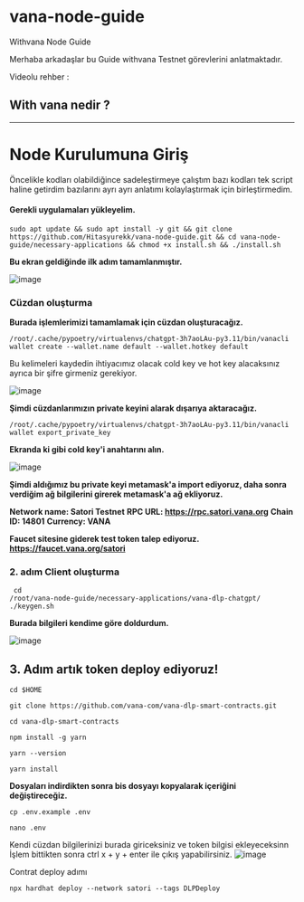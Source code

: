 # vana-node-guide
Withvana Node Guide

Merhaba arkadaşlar bu Guide withvana Testnet görevlerini anlatmaktadır. 

Videolu rehber : 


## With vana nedir ?


------------------------------------------------------------------------------





# Node Kurulumuna Giriş

Öncelikle kodları olabildiğince sadeleştirmeye çalıştım bazı kodları tek script haline getirdim bazılarını ayrı ayrı anlatımı kolaylaştırmak için birleştirmedim.

#### Gerekli uygulamaları yükleyelim.

~~~
sudo apt update && sudo apt install -y git && git clone https://github.com/Hitasyurekk/vana-node-guide.git && cd vana-node-guide/necessary-applications && chmod +x install.sh && ./install.sh
~~~

**Bu ekran geldiğinde ilk adım tamamlanmıştır.**

![image](https://github.com/user-attachments/assets/5167726c-20b7-47be-bb0c-d2875227c395)

### Cüzdan oluşturma

**Burada işlemlerimizi tamamlamak için cüzdan oluşturacağız.**


<code>/root/.cache/pypoetry/virtualenvs/chatgpt-3h7aoLAu-py3.11/bin/vanacli wallet create --wallet.name default --wallet.hotkey default</code>

Bu kelimeleri kaydedin ihtiyacımız olacak cold key ve hot key alacaksınız ayrıca bir şifre girmeniz gerekiyor.

![image](https://github.com/user-attachments/assets/e3170628-8c1d-4ac0-9e1e-77366ec7262e)

**Şimdi cüzdanlarımızın private keyini alarak dışarıya aktaracağız.**

<code>/root/.cache/pypoetry/virtualenvs/chatgpt-3h7aoLAu-py3.11/bin/vanacli wallet export_private_key</code>

**Ekranda ki gibi cold key'i anahtarını alın.**

![image](https://github.com/user-attachments/assets/45f22c1b-bdd8-41c1-935f-a1ca4ef00518)

**Şimdi aldığımız bu private keyi metamask'a import ediyoruz, daha sonra verdiğim ağ bilgilerini girerek metamask'a ağ ekliyoruz.**

**Network name: Satori Testnet**
**RPC URL: https://rpc.satori.vana.org**
**Chain ID: 14801**
**Currency: VANA**

**Faucet sitesine giderek test token talep ediyoruz. https://faucet.vana.org/satori**

### 2. adım Client oluşturma 

<code> cd /root/vana-node-guide/necessary-applications/vana-dlp-chatgpt/
./keygen.sh </code>

**Burada bilgileri kendime göre doldurdum.**

![image](https://github.com/user-attachments/assets/630a4dd8-4628-4685-b04d-e5e02f209c3d)

## 3. Adım artık token deploy ediyoruz!

```
cd $HOME

git clone https://github.com/vana-com/vana-dlp-smart-contracts.git

cd vana-dlp-smart-contracts

npm install -g yarn

yarn --version

yarn install
```

**Dosyaları indirdikten sonra bis dosyayı kopyalarak içeriğini değiştireceğiz.**


```
cp .env.example .env

nano .env
```

Kendi cüzdan bilgilerinizi burada giriceksiniz ve token bilgisi ekleyeceksinn İşlem bittikten sonra ctrl x + y + enter ile çıkış yapabilirsiniz.
![image](https://github.com/user-attachments/assets/48c5279e-8328-46c7-86aa-c2e6c483f031)

Contrat deploy adımı 
```
npx hardhat deploy --network satori --tags DLPDeploy
```


